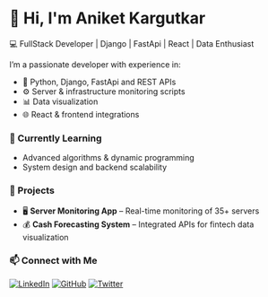 # 👋 Hi, I'm Aniket Kargutkar

💻 FullStack Developer | Django | FastApi | React | Data Enthusiast  

I’m a passionate developer with experience in:
- 🐍 Python, Django, FastApi and REST APIs
- ⚙️ Server & infrastructure monitoring scripts
- 📊 Data visualization
- 🌐 React & frontend integrations

### 🌱 Currently Learning
- Advanced algorithms & dynamic programming
- System design and backend scalability

### 🚀 Projects
- 🖥️ **Server Monitoring App** – Real-time monitoring of 35+ servers
- 💰 **Cash Forecasting System** – Integrated APIs for fintech data visualization

### 📫 Connect with Me
[![LinkedIn](https://img.shields.io/badge/LinkedIn-Aniket%20Kargutkar-blue)](https://www.linkedin.com/in/aniket-k-3a80aa1bb/)
[![GitHub](https://img.shields.io/badge/GitHub-@aniketkargutkar-black)](https://github.com/aniketak)
[![Twitter](https://img.shields.io/badge/Twitter-@aniketkargutkar-1DA1F2?logo=twitter&logoColor=white)](https://x.com/Aniketak_17)

